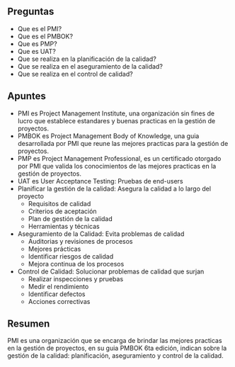## Preguntas

- Que es el PMI?
- Que es el PMBOK?
- Que es PMP?
- Que es UAT?
- Que se realiza en la planificación de la calidad?
- Que se realiza en el aseguramiento de la calidad?
- Que se realiza en el control de calidad?

## Apuntes

- PMI es Project Management Institute, una organización sin fines de lucro que establece estandares y buenas practicas en la gestión de proyectos.
- PMBOK es Project Management Body of Knowledge, una guia desarrollada por PMI que reune las mejores practicas para la gestión de proyectos.
- PMP es Project Management Professional, es un certificado otorgado por PMI que valida los conocimientos de las mejores practicas en la gestión de proyectos.
- UAT es User Acceptance Testing: Pruebas de end-users
- Planificar la gestión de la calidad: Asegura la calidad a lo largo del proyecto
	- Requisitos de calidad
	- Criterios de aceptación
	- Plan de gestión de la calidad
	- Herramientas y técnicas
- Aseguramiento de la Calidad: Evita problemas de calidad
	- Auditorias y revisiones de procesos
	- Mejores prácticas
	- Identificar riesgos de calidad
	- Mejora continua de los procesos
- Control de Calidad: Solucionar problemas de calidad que surjan
	- Realizar inspecciones y pruebas
	- Medir el rendimiento
	- Identificar defectos
	- Acciones correctivas

## Resumen

PMI es una organización que se encarga de brindar las mejores practicas en la gestión de proyectos, en su guia PMBOK 6ta edición, indican sobre la gestión de la calidad: planificación, aseguramiento y control de la calidad.